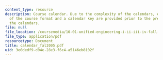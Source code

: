 ```yaml
---
content_type: resource
description: Course calendar. Due to the complexity of the calendars, detailed explanations
  of the course format and a calendar key are provided prior to the presentation of
  the calendars.
file: null
file_location: /coursemedia/16-01-unified-engineering-i-ii-iii-iv-fall-2005-spring-2006/3e0dedf9d04e28e3f6c4a5146eb8102f_calendar_fal2005.pdf
file_type: application/pdf
resourcetype: Document
title: calendar_fal2005.pdf
uid: 3e0dedf9-d04e-28e3-f6c4-a5146eb8102f
---
```

